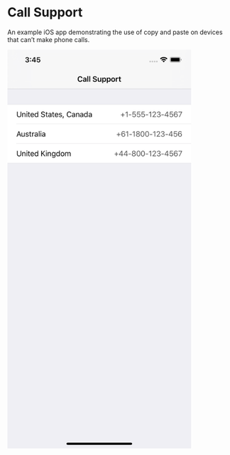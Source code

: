 # Call Support

An example iOS app demonstrating the use of copy and paste on devices that can’t make phone calls.

<img src="call-support.png" width="414" alt="'Call Support' screen with a list of phone numbers for different support regions" />
